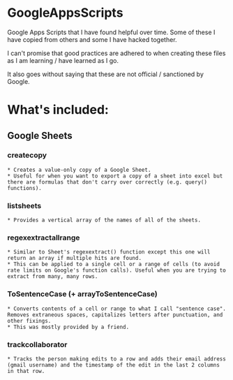 # GoogleAppsScripts

Google Apps Scripts that I have found helpful over time. Some of these I have copied from others and some I have hacked together.

I can't promise that good practices are adhered to when creating these files as I am learning / have learned as I go.

It also goes without saying that these are not official / sanctioned by Google.

# What's included:
## Google Sheets

### createcopy
	* Creates a value-only copy of a Google Sheet.
	* Useful for when you want to export a copy of a sheet into excel but there are formulas that don't carry over correctly (e.g. query() functions).
	
### listsheets
	* Provides a vertical array of the names of all of the sheets.

### regexextractallrange
	* Similar to Sheet's regexextract() function except this one will return an array if multiple hits are found.
	* This can be applied to a single cell or a range of cells (to avoid rate limits on Google's function calls). Useful when you are trying to extract from many, many rows.

### ToSentenceCase (+ arrayToSentenceCase)
	* Converts contents of a cell or range to what I call "sentence case". Removes extraneous spaces, capitalizes letters after punctuation, and other fixings.
	* This was mostly provided by a friend.

### trackcollaborator
	* Tracks the person making edits to a row and adds their email address (gmail username) and the timestamp of the edit in the last 2 columns in that row.

